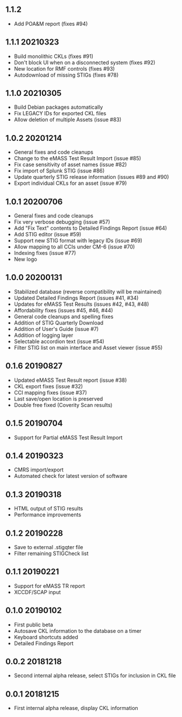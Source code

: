 ## 1.1.2
-   Add POA&M report (fixes #94)

## 1.1.1 20210323
-   Build monolithic CKLs (fixes #91)
-   Don't block UI when on a disconnected system (fixes #92)
-   New location for RMF controls (fixes #93)
-   Autodownload of missing STIGs (fixes #78)

## 1.1.0 20210305
-   Build Debian packages automatically
-   Fix LEGACY IDs for exported CKL files
-   Allow deletion of multiple Assets (issue #83)

## 1.0.2 20201214
-   General fixes and code cleanups
-   Change to the eMASS Test Result Import (issue #85)
-   Fix case sensitivity of asset names (issue #82)
-   Fix import of Splunk STIG (issue #86)
-   Update quarterly STIG release information (issues #89 and #90)
-   Export individual CKLs for an asset (issue #79)

## 1.0.1 20200706
-   General fixes and code cleanups
-   Fix very verbose debugging (issue #57)
-   Add "Fix Text" contents to Detailed Findings Report (issue #64)
-   Add STIG editor (issue #59)
-   Support new STIG format with legacy IDs (issue #69)
-   Allow mapping to all CCIs under CM-6 (issue #70)
-   Indexing fixes (issue #77)
-   New logo

## 1.0.0 20200131
-   Stabilized database (reverse compatibility will be maintained)
-   Updated Detailed Findings Report (issues #41, #34)
-   Updates for eMASS Test Results (issues #42, #43, #48)
-   Affordability fixes (issues #45, #46, #44)
-   General code cleanups and spelling fixes
-   Addition of STIG Quarterly Download
-   Addition of User's Guide (issue #7)
-   Addition of logging layer
-   Selectable accordion text (issue #54)
-   Filter STIG list on main interface and Asset viewer (issue #55)

## 0.1.6 20190827

-   Updated eMASS Test Result report (issue #38)
-   CKL export fixes (issue #32)
-   CCI mapping fixes (issue #37)
-   Last save/open location is preserved
-   Double free fixed (Coverity Scan results)

## 0.1.5 20190704

-   Support for Partial eMASS Test Result Import

## 0.1.4 20190323

-   CMRS import/export
-   Automated check for latest version of software

## 0.1.3 20190318

-   HTML output of STIG results
-   Performance improvements

## 0.1.2 20190228

-   Save to external .stigqter file
-   Filter remaining STIGCheck list

## 0.1.1 20190221

-   Support for eMASS TR report
-   XCCDF/SCAP input

## 0.1.0 20190102

-   First public beta
-   Autosave CKL information to the database on a timer
-   Keyboard shortcuts added
-   Detailed Findings Report

## 0.0.2 20181218

-   Second internal alpha release, select STIGs for inclusion in CKL file

## 0.0.1 20181215

-   First internal alpha release, display CKL information
